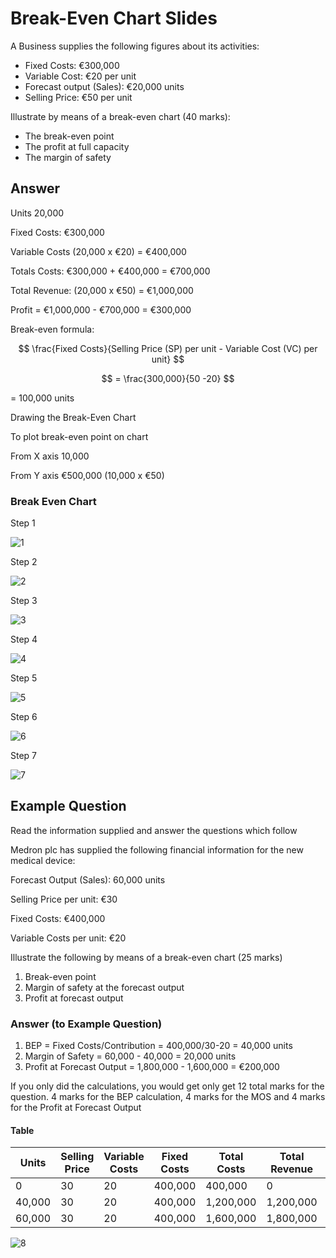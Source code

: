 # Break-Even Chart Slides

A Business supplies the following figures about its activities:

- Fixed Costs: €300,000
- Variable Cost: €20 per unit
- Forecast output (Sales): €20,000 units
- Selling Price: €50 per unit

Illustrate by means of a break-even chart (40 marks):

- The break-even point
- The profit at full capacity
- The margin of safety

## Answer

Units 20,000

Fixed Costs: €300,000

Variable Costs (20,000 x €20) = €400,000

Totals Costs: €300,000 + €400,000 = €700,000

Total Revenue: (20,000 x €50) = €1,000,000

Profit = €1,000,000 - €700,000 = €300,000

Break-even formula:

$$
\frac{Fixed Costs}{Selling Price (SP) per unit - Variable Cost (VC) per unit}
$$

$$
= \frac{300,000}{50 -20}
$$

= 100,000 units

Drawing the Break-Even Chart

To plot break-even point on chart

From X axis 10,000

From Y axis €500,000 (10,000 x €50)

### Break Even Chart

Step 1

![1](break-even-chart-slides/1.png)

Step 2

![2](break-even-chart-slides/2.png)

Step 3

![3](break-even-chart-slides/3.png)

Step 4

![4](break-even-chart-slides/4.png)

Step 5

![5](break-even-chart-slides/5.png)

Step 6

![6](break-even-chart-slides/6.png)

Step 7

![7](break-even-chart-slides/7.png)

## Example Question

Read the information supplied and answer the questions which follow

Medron plc has supplied the following financial information for the new medical device:

Forecast Output (Sales): 60,000 units

Selling Price per unit: €30

Fixed Costs: €400,000

Variable Costs per unit: €20

Illustrate the following by means of a break-even chart (25 marks)

1. Break-even point
2. Margin of safety at the forecast output
3. Profit at forecast output

### Answer (to Example Question)

1. BEP = Fixed Costs/Contribution = 400,000/30-20 = 40,000 units
2. Margin of Safety = 60,000 - 40,000 = 20,000 units
3. Profit at Forecast Output = 1,800,000 - 1,600,000 = €200,000

If you only did the calculations, you would get only get 12 total marks for the question. 4 marks for the BEP calculation, 4 marks for the MOS and 4 marks for the Profit at Forecast Output

#### Table

| Units  | Selling Price | Variable Costs | Fixed Costs | Total Costs | Total Revenue | Profit/Loss |
|--------|---------------|----------------|-------------|-------------|---------------|-------------|
| 0      | 30            | 20             | 400,000     | 400,000     | 0             | (400,000)   |
| 40,000 | 30            | 20             | 400,000     | 1,200,000   | 1,200,000     | 0           |
| 60,000 | 30            | 20             | 400,000     | 1,600,000   | 1,800,000     | 200,000     |

![8](break-even-chart-slides/8.png)